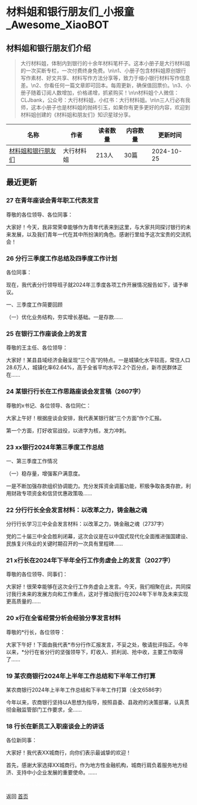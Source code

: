 # 材料姐和银行朋友们_小报童_Awesome_XiaoBOT

## 材料姐和银行朋友们介绍
> 大行材料姐，体制内到银行的十余年材料笔杆子。这本小册子是大行材料姐的一次买断专栏，一次付费终身免费。\n\n1、小册子包含材料姐原创银行写作素材、好文共享、材料写作方法分享等，致力于缩小银行材料写作信息差。\n2、你看任何一篇文章即可回本。每周更新，确保值回票价。\n3、小册子随着订阅人数增加，价格递增，抓紧购买！\n\n材料姐个人微信：CLJbank，公众号：大行材料姐，小红书：大行材料姐。\n\n三人行必有我师，这本小册子也是材料姐的抛砖引玉，如果你有更多更好的内容，欢迎到材料姐创建的《材料姐和朋友们》知识星球分享。  
  


|名称|作者|读者数量|内容数量|更新时间|
|---|---|---|---|---|
|[材料姐和银行朋友们](https://xiaobot.net/p/CLJbank?refer=9c3f1c95-a052-465a-9902-f6d75080262a)|大行材料姐|213人|30篇|2024-10-25|

## 最近更新
### 27 在青年座谈会青年职工代表发言

尊敬的各位领导、各位同事：

大家好！今天，我非常荣幸能够作为青年代表来到这里，与大家共同探讨银行的未来发展，以及我们青年一代在其中所扮演的角色。感谢行里给予这次宝贵的交流机会！

### 26 分行三季度工作总结及四季度工作计划

各位同事：

现在，我代表分行领导班子就2024年三季度各项工作开展情况报告如下，请予审议。

一、三季度工作简要回顾

（一）优化业务结构，夯实增长基础。一是存款......

### 25 在银行工作座谈会上的发言

尊敬的王主任、各位领导：

大家好！某县县域经济金融呈现“三个高”的特点。一是城镇化水平较高，常住人口28.6万人，城镇化率62.64%，高于全省平均水平2.2个百分点，新市民群体正在......

### 24 某银行行长在工作思路座谈会发言稿（2607字）

尊敬的x书记、各位领导、各位同仁：

大家上午好！根据座谈会安排，我代表某银行就“三个方面”作个汇报。

第一个方面，打好收官战役，以进字为核，发力冲刺。

### 23 xx银行2024年第三季度工作总结

一、第三季度工作情况

（一）稳存量，增强客户满意度。

一是不断加强存款组织协调能力。充分发挥资金调蓄功能，积极争取各类存款，利用财政专项资金和信贷优惠政策吸......

### 22 分行行长全会发言材料：以改革之力，铸金融之魂

分行行长学习三中全会发言材料：以改革之力，铸金融之魂（2737字）

党的二十届三中全会胜利闭幕，这次会议是在以中国式现代化全面推进强国建设、民族复兴伟业的关键时期召开的一次具有里程碑......

### 21 x行长在2024年下半年全行工作务虚会上的发言（2027字）

尊敬的各位领导、同事们：

大家好！很荣幸能够在这次全行工作务虚会上发言。今天，我们相聚在此，共同探讨我行未来的发展方向和工作重点，这对于推动我行在2024年下半年及未来实现更高质量的......

### 20 x行在全省经营分析会经验分享发言材料

 尊敬的*行长，各位领导：

大家下午好！下面由我代表*市分行作汇报发言，不妥之处，敬请批评指正。今年以来，*分行在省分行的坚强领导下，盯收入、抓利润、抢中收，主要工作取得了......

### 19 某农商银行2024年上半年工作总结和下半年工作打算

某农商银行2024年上半年工作总结和下半年工作打算（全文6586字）

今年以来，农商银行坚持以A思想为指导，按照县委、县政府的决策部署，认真贯彻金融监管部门工作要求，全......

### 18 行长在新员工入职座谈会上的讲话

各位新同事：

大家好！我代表XX城商行，向你们表示最诚挚的欢迎！

首先，感谢大家选择XX城商行。作为地方性金融机构，城商行肩负着服务地方经济、支持中小企业发展的重要使命。......


<a href="https://github.com/Reno9527/awesome-xiaobot" style="color: white; text-decoration: none;">awesome-xiaobot</a>

返回 [首页](../README.md)
